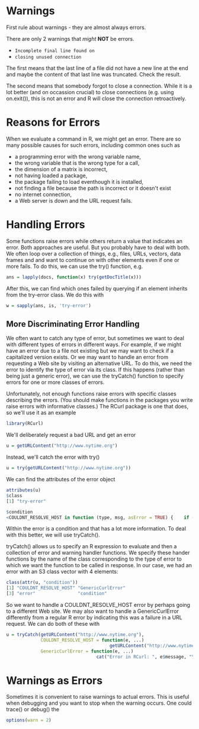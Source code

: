 # Warnings

First rule about warnings - they are almost always errors.

There are only 2 warnings that *might* **NOT** be errors.
+ `Incomplete final line found on`
+ `closing unused connection`


The first means that the last line of a file did not have a new line
at the end and maybe the content of that last line was truncated.
Check the result. 

The second means that somebody forgot to close a connection.  While it is a lot better (and on
occassion crucial) to close connections (e.g. using on.exit()), this is not an error and R will
close the connection retroactively.


# Reasons for Errors

When we evaluate a command in R, we might get an error.
There are so many possible causes for such errors, including common ones such as
+ a programming error with the wrong variable name, 
+ the wrong variable that is the wrong type for a call, 
+ the dimension of a matrix is incorrect,
+ not having loaded a package,
+ the package failing to load eventhough it is installed,
+ not finding a file because the path is incorrect or it doesn't exist
+ no internet connection,
+ a Web server is down and the URL request fails.


# Handling Errors

Some functions raise errors while others return a value that indicates an error.
Both approaches are useful.  But you probably have to deal with both.
We often loop over a collection of things, e.g., files, URLs, vectors, data frames
and and want to continue on with other elements even if one or more fails.
To do this, we can use the try() function, e.g.
```r
ans = lapply(docs, function(x) try(getDocTitle(x)))
```

After this, we can find which ones failed by querying if
an element inherits from the try-error class.
We do this with
```r
w = sapply(ans, is, 'try-error')
```


## More Discriminating Error Handling

We often want to catch any type of error, but sometimes we want to deal
with different types of errors in different ways.
For example, if we might have an error due to a file not existing
but we may want to check if a capitalized version exists.
Or we may want to handle an error from requesting a Web site
by visiting an alternative URL.
To do this, we need the error to identify the type of error
via its class.
If this happens (rather than being just a generic error),
we can use the tryCatch() function to specify errors
for one or more classes of errors.


Unfortunately, not enough functions raise errors with specific classes describing
the errors. (You should make functions in the packages you write raise errors with 
informative classes.) <!-- SHOW HOW -->
The RCurl  package is one that does, so we'll use it as an example
```r
library(RCurl)
```

We'll deliberately request a bad URL and get an error

```r
u = getURLContent("http://www.nytime.org")
```
Instead, we'll catch the error with try()
```r
u = try(getURLContent("http://www.nytime.org"))
```
We can find the attributes of the error object
```r
attributes(u)
$class
[1] "try-error"

$condition
<COULDNT_RESOLVE_HOST in function (type, msg, asError = TRUE) {    if (!is.character(type)) {        i = match(type, CURLcodeValues)        typeName = if (is.na(i))             character()        else names(CURLcodeValues)[i]    }    typeName = gsub("^CURLE_", "", typeName)    fun = (if (asError)         stop    else warning)    fun(structure(list(message = msg, call = sys.call()), class = c(typeName,         "GenericCurlError", if (asError) "error" else "warning",         "condition")))}(6L, "Couldn't resolve host 'www.nytime.org'", TRUE): Couldn't resolve host 'www.nytime.org'>
```
Within the error is a condition and that has a lot more information.
To deal with this better, we will use tryCatch().

tryCatch() allows us to specify an R expression to evaluate and
then a collection of error and warning handler functions.
We specify these hander functions by the name of the class corresponding to 
the type of error to which we want the function to be called in response.
In our case, we had an error with an S3 class  vector with 4 elements:
```r
class(attr(u, "condition"))
[1] "COULDNT_RESOLVE_HOST" "GenericCurlError"    
[3] "error"                "condition"           
```
So we want to handle a COULDNT_RESOLVE_HOST error by perhaps 
going to a different Web site.
We may also want to handle a GenericCurlError differently from
a regular R error by indicating this was a failure in a URL request.
We can do both of these with
```r
u = tryCatch(getURLContent("http://www.nytime.org"),
             COULDNT_RESOLVE_HOST = function(e, ...)
			                           getURLContent("http://www.nytimes.com", followlocation = TRUE),
             GenericCurlError = function(e, ...)
			                      cat("Error in RCurl: ", e$message, "\n"))

```


# Warnings as Errors
Sometimes it is convenient to raise warnings to actual errors.
This is useful when debugging and you want to stop when the warning
occurs.  One could trace() or debug() the 

```r
options(warn = 2)
```


